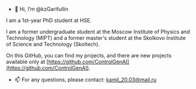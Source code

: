 - 👋 Hi, I’m @kzGarifullin
  
I am a 1st-year PhD student at HSE.

I am a former undergraduate student at the Moscow Institute of Physics and Technology (MIPT) and a former master's student at the Skolkovo Institute of Science and Technology (Skoltech).

On this GitHub, you can find my projects, and there are new projects available only at [https://github.com/ControlGenAI](https://github.com/ControlGenAI).
- 📫 For any questions, please contact: kamil_20.03@mail.ru

<!---
kzGarifullin/kzGarifullin is a ✨ special ✨ repository because its `README.md` (this file) appears on your GitHub profile.
You can click the Preview link to take a look at your changes.
--->
